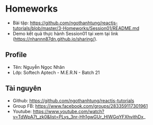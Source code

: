 # Homeworks
- Bài tập: https://github.com/ngothanhtung/reactjs-tutorials/blob/master/3-Homeworks/Session01/README.md
- Demo kết quả thực hành Session01 tại xem tại link (https://nhannn87dn.github.io/sharing/).

## Profile

- Tên: Nguyễn Ngọc Nhân
- Lớp: Softech Aptech - M.E.R.N - Batch 21

## Tài nguyên
- Github: https://github.com/ngothanhtung/reactjs-tutorials
- Group FB: https://www.facebook.com/groups/283359117301961
- Youtube: https://www.youtube.com/watch?v=TdWpA7t_zk0&list=PLys_3nr-Hh1gwGUr_HlWGqYFXhvithDx_